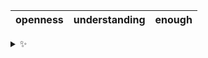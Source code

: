 | openness | understanding | enough |
| :------: | :-----------: | :----: |

<details>
  <summary>✨</summary>
  These words are chosen at random each day. New words will appear here tomorrow morning.
</details>